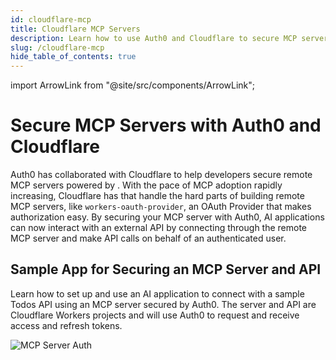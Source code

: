 ```yaml
---
id: cloudflare-mcp
title: Cloudflare MCP Servers
description: Learn how to use Auth0 and Cloudflare to secure MCP servers.
slug: /cloudflare-mcp
hide_table_of_contents: true
---
```


import ArrowLink from "@site/src/components/ArrowLink";

# Secure MCP Servers with Auth0 and Cloudflare

Auth0 has collaborated with Cloudflare to help developers secure remote MCP servers powered by <ArrowLink text="Cloudflare Workers" href="https://developers.cloudflare.com/workers/"/>. With the pace of MCP adoption rapidly increasing, Cloudflare has <ArrowLink text="added features to its platform" href="https://blog.cloudflare.com/remote-model-context-protocol-servers-mcp/"/> that handle the hard parts of building remote MCP servers, like `workers-oauth-provider`, an OAuth Provider that makes authorization easy. By securing your MCP server with Auth0, AI applications can now interact with an external API by connecting through the remote MCP server and make API calls on behalf of an authenticated user.

 ## Sample App for Securing an MCP Server and API
Learn how to set up and use an AI application to connect with a sample Todos API using an MCP server secured by Auth0. The server and API are Cloudflare Workers projects and will use Auth0 to request and receive access and refresh tokens.

![MCP Server Auth](/img/mcp_auth_flow.png)

<ArrowLink text="See all the steps and the full details in this blog post" href="https://auth0.com/blog/secure-and-deploy-remote-mcp-servers-with-auth0-and-cloudflare/"/>